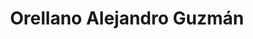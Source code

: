 ---
title: "Orellano Alejandro Guzmán"
url: /gualeguaychu/orellano-alejandro-guzman/
shop: Lebensmittel
---